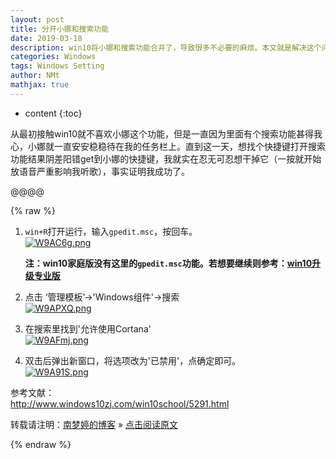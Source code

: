 ```yaml
---
layout: post
title: 分开小娜和搜索功能  
date: 2019-03-18
description: win10将小娜和搜索功能合并了，导致很多不必要的麻烦。本文就是解决这个问题的。 
categories: Windows  
tags: Windows Setting
author: NMt
mathjax: true
---
```


* content
{:toc}

从最初接触win10就不喜欢小娜这个功能，但是一直因为里面有个搜索功能甚得我心，小娜就一直安安稳稳待在我的任务栏上。直到这一天，想找个快捷键打开搜索功能结果阴差阳错get到小娜的快捷键，我就实在忍无可忍想干掉它（一按就开始放语音严重影响我听歌），事实证明我成功了。  

@@@@


{% raw %}
1. `win+R`打开运行，输入`gpedit.msc`，按回车。  
   [![W9AC6g.png](https://z3.ax1x.com/2021/07/11/W9AC6g.png)](https://imgtu.com/i/W9AC6g)
   
   [//]: # (![][pt_01])  
   
   **注：win10家庭版没有这里的`gpedit.msc`功能。若想要继续则参考：[win10升级专业版][win10]**  
   
2. 点击 ‘管理模板’->'Windows组件'->搜索  
   [![W9APXQ.png](https://z3.ax1x.com/2021/07/11/W9APXQ.png)](https://imgtu.com/i/W9APXQ)
   
   [//]: # (![][pt_02])  
   
3. 在搜索里找到'允许使用Cortana'  
   [![W9AFmj.png](https://z3.ax1x.com/2021/07/11/W9AFmj.png)](https://imgtu.com/i/W9AFmj)
   
   [//]: # (![][pt_03])  
   
4. 双击后弹出新窗口，将选项改为'已禁用'，点确定即可。  
   [![W9A91S.png](https://z3.ax1x.com/2021/07/11/W9A91S.png)](https://imgtu.com/i/W9A91S)
   
   [//]: # (![][pt_04])  


参考文献：  
http://www.windows10zj.com/win10school/5291.html  

转载请注明：[南梦婷的博客](https://norah2.github.io) » [点击阅读原文](https://norah2.github.io/2019/03/del_cortana/)   

<!--本文中用到的链接  
[pt_01]: /images/posts/del_cortana/01.png
[pt_02]: /images/posts/del_cortana/02.png
[pt_03]: /images/posts/del_cortana/03.png
[pt_04]: /images/posts/del_cortana/04.png
[![W9AC6g.png](https://z3.ax1x.com/2021/07/11/W9AC6g.png)](https://imgtu.com/i/W9AC6g)
[![W9APXQ.png](https://z3.ax1x.com/2021/07/11/W9APXQ.png)](https://imgtu.com/i/W9APXQ)
[![W9AFmj.png](https://z3.ax1x.com/2021/07/11/W9AFmj.png)](https://imgtu.com/i/W9AFmj)
[![W9A91S.png](https://z3.ax1x.com/2021/07/11/W9A91S.png)](https://imgtu.com/i/W9A91S)
-->

[win10]: https://norah2.github.io/2019/03/win10_upgrate/

{% endraw %}